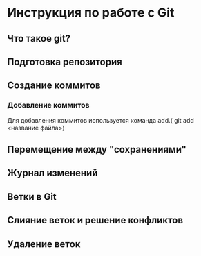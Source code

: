 # Инструкция по работе с Git

## Что такое git?

## Подготовка репозитория

## Создание коммитов

### Добавление коммитов
Для добавления коммитов используется команда add.( git add <название файла>)

## Перемещение между "сохранениями"

## Журнал изменений

## Ветки в Git

## Слияние веток и решение конфликтов

## Удаление веток